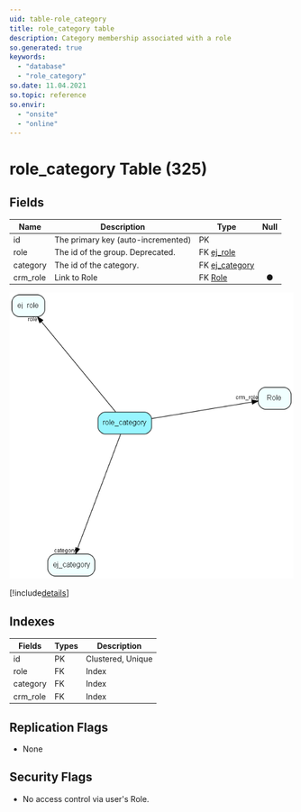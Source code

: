 ```yaml
---
uid: table-role_category
title: role_category table
description: Category membership associated with a role
so.generated: true
keywords:
  - "database"
  - "role_category"
so.date: 11.04.2021
so.topic: reference
so.envir:
  - "onsite"
  - "online"
---
```


# role\_category Table (325)

## Fields

| Name | Description | Type | Null |
|------|-------------|------|:----:|
|id|The primary key (auto-incremented)|PK| |
|role|The id of the group. Deprecated.|FK [ej_role](ej-role.md)| |
|category|The id of the category.|FK [ej_category](ej-category.md)| |
|crm\_role|Link to Role|FK [Role](role.md)|&#x25CF;|


![role_category table relationship diagram](./media/role_category.png)

[!include[details](./includes/role-category.md)]

## Indexes

| Fields | Types | Description |
|--------|-------|-------------|
|id |PK |Clustered, Unique |
|role |FK |Index |
|category |FK |Index |
|crm\_role |FK |Index |

## Replication Flags

* None

## Security Flags

* No access control via user's Role.

